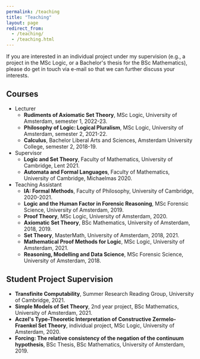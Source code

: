 ```yaml
---
permalink: /teaching
title: "Teaching"
layout: page
redirect_from: 
  - /teaching/
  - /teaching.html
---
```


If you are interested in an individual project under my supervision (e.g., a project in the MSc Logic, or a Bachelor's thesis for the BSc Mathematics), please do get in touch via e-mail so that we can further discuss your interests.

## Courses
- Lecturer
  - **Rudiments of Axiomatic Set Theory**, MSc Logic, University of Amsterdam, semester 1, 2022-23.
  - **Philosophy of Logic: Logical Pluralism**, MSc Logic, University of Amsterdam, semester 2, 2021-22.
  - **Calculus**, Bachelor Liberal Arts and Sciences, Amsterdam University College, semester 2, 2018-19.
- Supervisor
  - **Logic and Set Theory**, Faculty of Mathematics, University of Cambridge, Lent 2021.
  - **Automata and Formal Languages**, Faculty of Mathematics, University of Cambridge, Michaelmas 2020.
- Teaching Assistant 
  - **IA: Formal Methods**, Faculty of Philosophy, University of Cambridge, 2020-2021.
  - **Logic and the Human Factor in Forensic Reasoning**, MSc Forensic Science, University of Amsterdam, 2019.
  - **Proof Theory**, MSc Logic, University of Amsterdam, 2020.
  - **Axiomatic Set Theory**, BSc Mathematics, University of Amsterdam, 2018, 2019.
  - **Set Theory**, MasterMath, University of Amsterdam, 2018, 2021.
  - **Mathematical Proof Methods for Logic**, MSc Logic, University of Amsterdam, 2021.
  - **Reasoning, Modelling and Data Science**, MSc Forensic Science, University of Amsterdam, 2018.

## Student Project Supervision
- **Transfinite Computability**, Summer Research Reading Group, University of Cambridge, 2021.
- **Simple Models of Set Theory**, 2nd year project, BSc Mathematics, University of Amsterdam, 2021.
- **Aczel's Type-Theoretic Interpretation of Constructive Zermelo-Fraenkel Set Theory**, individual project, MSc Logic, University of Amsterdam, 2020.
- **Forcing: The relative consistency of the negation of the continuum hypothesis**, BSc Thesis, BSc Mathematics, University of Amsterdam, 2019.

